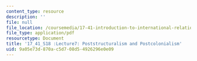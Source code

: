 ```yaml
---
content_type: resource
description: ''
file: null
file_location: /coursemedia/17-41-introduction-to-international-relations-spring-2018/9a05e73d870ac5d708d54926296e0e09_MIT17_41S18_lec7.pdf
file_type: application/pdf
resourcetype: Document
title: '17_41_S18 :Lecture7: Poststructuralism and Postcolonialism'
uid: 9a05e73d-870a-c5d7-08d5-4926296e0e09
---
```

